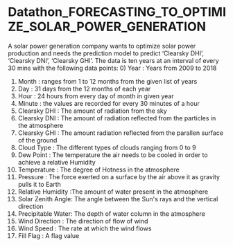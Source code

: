 # Datathon_FORECASTING_TO_OPTIMIZE_SOLAR_POWER_GENERATION
A solar power generation company wants to optimize solar power production and needs the prediction model to predict ‘Clearsky DHI’, ‘Clearsky DNI’, ‘Clearsky GHI’. The data is ten years at an interval of every 30 mins with the following data points:
0) Year : Years from 2009 to 2018
1) Month : ranges from 1 to 12 months from the given list of years
2) Day : 31 days from the 12 months of each year
3) Hour : 24 hours from every day of month in given year
4) Minute : the values are recorded for every 30 minutes of a hour
5) Clearsky DHI : The amount of radiation from the sky
6) Clearsky DNI : The amount of radiation reflected from the particles in the atmosphere
7) Clearsky GHI : The amount radiation reflected from the parallen surface of the ground
8) Cloud Type : The different types of clouds ranging from 0 to 9
9) Dew Point : The temperature the air needs to be cooled in order to achieve a relative Humidity
10) Temperature : The degree of Hotness in the atmosphere
11) Pressure : The force exerted on a surface by the air above it as gravity pulls it to Earth
12) Relative Humidity :The amount of water present in the atmosphere
13) Solar Zenith Angle: The angle between the Sun's rays and the vertical direction
14) Precipitable Water: The depth of water column in the atmosphere
15) Wind Direction : The direction of flow of wind
16) Wind Speed : The rate at which the wind flows
17) Fill Flag : A flag value
